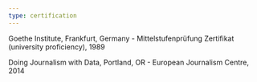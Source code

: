 ```yaml
---
type: certification
---
```

Goethe Institute, Frankfurt, Germany - Mittelstufenprüfung Zertifikat (university proficiency), 1989  

Doing Journalism with Data, Portland, OR - European Journalism Centre, 2014